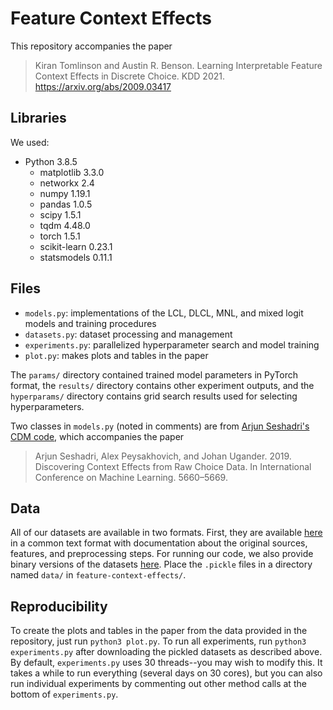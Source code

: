 # Feature Context Effects

This repository accompanies the paper

> Kiran Tomlinson and Austin R. Benson. Learning Interpretable Feature Context Effects in Discrete Choice. KDD 2021. https://arxiv.org/abs/2009.03417

## Libraries
We used:
- Python 3.8.5
  - matplotlib 3.3.0
  - networkx 2.4
  - numpy 1.19.1
  - pandas 1.0.5
  - scipy 1.5.1
  - tqdm 4.48.0
  - torch 1.5.1
  - scikit-learn 0.23.1
  - statsmodels 0.11.1
  
## Files
- `models.py`: implementations of the LCL, DLCL, MNL, and mixed logit models and training procedures
- `datasets.py`: dataset processing and management
- `experiments.py`: parallelized hyperparameter search and model training
- `plot.py`: makes plots and tables in the paper

The `params/` directory contained trained model parameters in PyTorch format, the `results/` directory contains other experiment outputs, 
and the `hyperparams/` directory contains grid search results used for selecting hyperparameters.

Two classes in `models.py` (noted in comments) are from [Arjun Seshadri's CDM code](https://github.com/arjunsesh/cdm-icml), which accompanies the paper
> Arjun Seshadri, Alex Peysakhovich, and Johan Ugander. 2019. Discovering Context Effects from Raw Choice Data. In International Conference on Machine Learning. 5660–5669.

## Data
All of our datasets are available in two formats. First, they are available [here](https://drive.google.com/file/d/1QAr-tCZ4OWRcrsQ0tHYwmTate5ED21PI/view) in a
common text format with documentation about the original sources, features, and preprocessing steps. For running our code, we also provide binary versions of the
datasets [here](https://drive.google.com/file/d/1kzavt-Kr3vSSzpwqpG0XtNHAeJeXTwqF/view). Place the `.pickle` files in a directory named `data/` in 
`feature-context-effects/`.

## Reproducibility
To create the plots and tables in the paper from the data provided in the repository, just run `python3 plot.py`. To run all experiments, 
run `python3 experiments.py` after downloading the pickled datasets as described above. By default, `experiments.py` uses 30 threads--you may wish to modify this. It takes a while to run everything (several days on 30 cores), but you can also run individual experiments by commenting out other method calls at the bottom of `experiments.py`.
